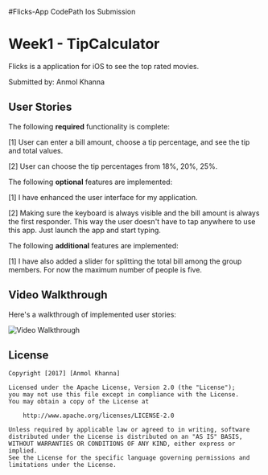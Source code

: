 #Flicks-App
CodePath Ios Submission

# Week1 - TipCalculator

Flicks is a application for iOS to see the top rated movies.

Submitted by: Anmol Khanna


## User Stories

The following **required** functionality is complete:

[1] User can enter a bill amount, choose a tip percentage, and see the tip and total values.

[2] User can choose the tip percentages from 18%, 20%, 25%.


The following **optional** features are implemented:

[1]  I have enhanced the user interface for my application.

[2] Making sure the keyboard is always visible and the bill amount is always the first responder. This way the user doesn't have to tap anywhere to use this app. Just launch the app and start typing.

The following **additional** features are implemented:

[1]  I have also added a slider for splitting the total bill among the group members. For now the maximum number of people is five.

## Video Walkthrough 

Here's a walkthrough of implemented user stories:

<img src='http://i.imgur.com/qDlbsgJ.gif' title='Video Walkthrough' width='' alt='Video Walkthrough' />

## License

    Copyright [2017] [Anmol Khanna]

    Licensed under the Apache License, Version 2.0 (the "License");
    you may not use this file except in compliance with the License.
    You may obtain a copy of the License at

        http://www.apache.org/licenses/LICENSE-2.0

    Unless required by applicable law or agreed to in writing, software
    distributed under the License is distributed on an "AS IS" BASIS,
    WITHOUT WARRANTIES OR CONDITIONS OF ANY KIND, either express or implied.
    See the License for the specific language governing permissions and
    limitations under the License.



